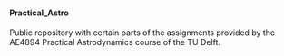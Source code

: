 #### Practical_Astro
Public repository with certain parts of the assignments provided by the AE4894 Practical Astrodynamics course of the TU Delft.


